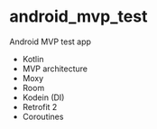 # android_mvp_test
Android MVP test app

* Kotlin
* MVP architecture
* Moxy
* Room
* Kodein (DI)
* Retrofit 2
* Coroutines

